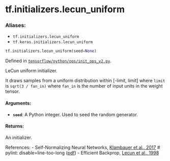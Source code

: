 <div itemscope itemtype="http://developers.google.com/ReferenceObject">
<meta itemprop="name" content="tf.initializers.lecun_uniform" />
<meta itemprop="path" content="Stable" />
</div>

# tf.initializers.lecun_uniform

### Aliases:

* `tf.initializers.lecun_uniform`
* `tf.keras.initializers.lecun_uniform`

``` python
tf.initializers.lecun_uniform(seed=None)
```



Defined in [`tensorflow/python/ops/init_ops_v2.py`](/code/stable/tensorflow/python/ops/init_ops_v2.py).

LeCun uniform initializer.

It draws samples from a uniform distribution within [-limit, limit]
where `limit` is `sqrt(3 / fan_in)`
where `fan_in` is the number of input units in the weight tensor.

#### Arguments:

* <b>`seed`</b>: A Python integer. Used to seed the random generator.


#### Returns:

  An initializer.

References:
    - Self-Normalizing Neural Networks,
    [Klambauer et al., 2017](https://papers.nips.cc/paper/6698-self-normalizing-neural-networks) # pylint: disable=line-too-long
    ([pdf](https://papers.nips.cc/paper/6698-self-normalizing-neural-networks.pdf))
    - Efficient Backprop,
    [Lecun et al., 1998](http://yann.lecun.com/exdb/publis/pdf/lecun-98b.pdf)
